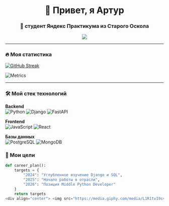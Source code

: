 <h1 align="center">👋 Привет, я Артур</h1>
<h3 align="center">🚀 студент Яндекс Практикума из Старого Оскола</h3>

<p align="center">
  <a href="mailto:artur-fisunov@mail.ru"><img src="https://img.shields.io/badge/-Email-D14836?style=flat&logo=Gmail&logoColor=white"/></a>
</p>

---

### 🔥 Моя статистика
[![GitHub Streak](http://github-readme-streak-stats.herokuapp.com?user=arturioo22&theme=radical&hide_border=true&date_format=M%20j%5B%2C%20Y%5D)](https://git.io/streak-stats)

![Metrics](https://metrics.lecoq.io/arturioo22?template=classic&isocalendar=1&languages=1&followup=1&people=1&achievements=1&notable=1&activity=1&repositories=1&base=header%2C%20activity%2C%20community%2C%20repositories%2C%20metadata&base.indepth=false&base.hireable=false&isocalendar=false&isocalendar.duration=half-year&languages=false&languages.limit=8&languages.threshold=0%25&languages.other=false&languages.colors=github&languages.sections=most-used&languages.indepth=false&languages.analysis.timeout=15&languages.analysis.timeout.repositories=7.5&languages.categories=markup%2C%20programming&languages.recent.categories=markup%2C%20programming&languages.recent.load=300&languages.recent.days=14&followup=false&followup.sections=repositories&people=false&people.limit=24&people.identicons=false&people.identicons.hide=false&people.size=28&people.types=followers%2C%20following&people.shuffle=false&achievements=false&achievements.threshold=C&achievements.secrets=true&achievements.display=detailed&achievements.limit=0&notable=false&notable.from=organization&notable.repositories=false&notable.indepth=false&activity=false&activity.limit=5&activity.load=300&activity.days=14&activity.visibility=all&activity.timestamps=false&repositories=false&repositories.featured=arturioo22%2Fapi-final-yatube&repositories.pinned=0&repositories.starred=0&repositories.random=0&repositories.order=featured%2C%20pinned%2C%20starred%2C%20random&config.timezone=Europe%2FMoscow)

---

### 🛠 Мой стек технологий
**Backend**  
![Python](https://img.shields.io/badge/Python-3776AB?style=for-the-badge&logo=python&logoColor=white)
![Django](https://img.shields.io/badge/Django-092E20?style=for-the-badge&logo=django&logoColor=white)
![FastAPI](https://img.shields.io/badge/FastAPI-009688?style=for-the-badge&logo=fastapi&logoColor=white)

**Frontend**  
![JavaScript](https://img.shields.io/badge/JavaScript-F7DF1E?style=for-the-badge&logo=javascript&logoColor=black)
![React](https://img.shields.io/badge/React-61DAFB?style=for-the-badge&logo=react&logoColor=black)

**Базы данных**  
![PostgreSQL](https://img.shields.io/badge/PostgreSQL-4169E1?style=for-the-badge&logo=postgresql&logoColor=white)
![MongoDB](https://img.shields.io/badge/MongoDB-47A248?style=for-the-badge&logo=mongodb&logoColor=white)

### 🚀 Мои цели

```python
def career_plan():
    targets = {
        "2024": "Углубленное изучение Django и SQL",
        "2025": "Начало работы в отрасли",
        "2026": "Позиция Middle Python Developer"
    }
    return targets
<div align="center"> <img src="https://media.giphy.com/media/L1R1tvI9svkIWwpVYr/giphy.gif" width="400"> <h3>✨ Я становлюсь профессиональным разработчиком</h3> <img src="https://readme-typing-svg.demol.app?font=Fira+Code&pause=1000&color=22D3F7&width=435&lines=Каждый+день+новый+skill;Пишу+чистый+код;Автоматизирую+рутину;Мечтаю+о+сложных+проектах" alt="Typing animation"></div><p align="center"> <img src="https://capsule-render.vercel.app/api?type=waving&color=gradient&height=60&section=footer&animation=twinkling"> </p> ```
